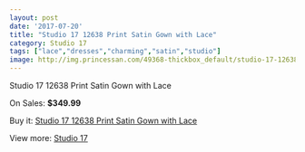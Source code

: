 ```yaml
---
layout: post
date: '2017-07-20'
title: "Studio 17 12638 Print Satin Gown with Lace"
category: Studio 17
tags: ["lace","dresses","charming","satin","studio"]
image: http://img.princessan.com/49368-thickbox_default/studio-17-12638-print-satin-gown-with-lace.jpg
---
```

Studio 17 12638 Print Satin Gown with Lace

On Sales: **$349.99**
<a href="https://www.princessan.com/en/studio-17/22300-studio-17-12638-print-satin-gown-with-lace.html"><amp-img layout="responsive" width="600" height="600" src="//img.princessan.com/49368-thickbox_default/studio-17-12638-print-satin-gown-with-lace.jpg" alt="Studio 17 12638 Print Satin Gown with Lace 0" /></a>
<a href="https://www.princessan.com/en/studio-17/22300-studio-17-12638-print-satin-gown-with-lace.html"><amp-img layout="responsive" width="600" height="600" src="//img.princessan.com/49369-thickbox_default/studio-17-12638-print-satin-gown-with-lace.jpg" alt="Studio 17 12638 Print Satin Gown with Lace 1" /></a>

Buy it: [Studio 17 12638 Print Satin Gown with Lace](https://www.princessan.com/en/studio-17/22300-studio-17-12638-print-satin-gown-with-lace.html "Studio 17 12638 Print Satin Gown with Lace")

View more: [Studio 17](https://www.princessan.com/en/62-studio-17 "Studio 17")